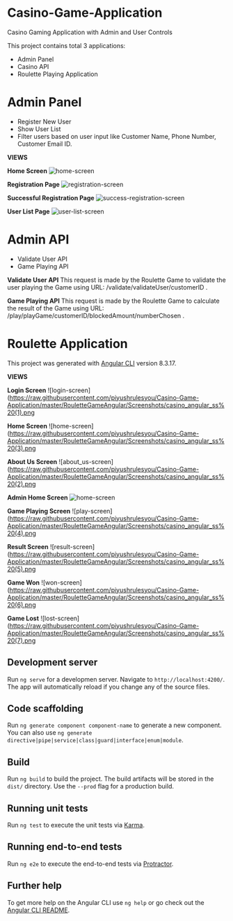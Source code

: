 # Casino-Game-Application
Casino Gaming Application with Admin and User Controls

This project contains total 3 applications:

*  Admin Panel
*  Casino API
*  Roulette Playing Application

# Admin Panel
- Register New User
- Show User List
- Filter users based on user input like Customer Name, Phone Number, Customer Email ID.

**VIEWS**

**Home Screen**
![home-screen](https://raw.githubusercontent.com/piyushrulesyou/Casino-Game-Application/master/AdminPanel/adminPanel/Screenshots/casino_admin%20(2).png)

**Registration Page**
![registration-screen](https://raw.githubusercontent.com/piyushrulesyou/Casino-Game-Application/master/AdminPanel/adminPanel/Screenshots/casino_admin%20(3).png)

**Successful Registration Page**
![success-registration-screen](https://raw.githubusercontent.com/piyushrulesyou/Casino-Game-Application/master/AdminPanel/adminPanel/Screenshots/casino_admin%20(4).png)

**User List Page**
![user-list-screen](https://raw.githubusercontent.com/piyushrulesyou/Casino-Game-Application/master/AdminPanel/adminPanel/Screenshots/casino_admin%20(1).png)


# Admin API
- Validate User API
- Game Playing API

**Validate User API**
This request is made by the Roulette Game to validate the user playing the Game using URL: /validate/validateUser/customerID .

**Game Playing API**
This request is made by the Roulette Game to calculate the result of the Game using URL: /play/playGame/customerID/blockedAmount/numberChosen .


# Roulette Application

This project was generated with [Angular CLI](https://github.com/angular/angular-cli) version 8.3.17.

**VIEWS**

**Login Screen**
![login-screen](https://raw.githubusercontent.com/piyushrulesyou/Casino-Game-Application/master/RouletteGameAngular/Screenshots/casino_angular_ss%20(1).png

**Home Screen**
![home-screen](https://raw.githubusercontent.com/piyushrulesyou/Casino-Game-Application/master/RouletteGameAngular/Screenshots/casino_angular_ss%20(3).png

**About Us Screen**
![about_us-screen](https://raw.githubusercontent.com/piyushrulesyou/Casino-Game-Application/master/RouletteGameAngular/Screenshots/casino_angular_ss%20(2).png

**Admin Home Screen**
![home-screen](https://raw.githubusercontent.com/piyushrulesyou/Casino-Game-Application/master/AdminPanel/adminPanel/Screenshots/casino_admin%20(2).png)

**Game Playing Screen**
![play-screen](https://raw.githubusercontent.com/piyushrulesyou/Casino-Game-Application/master/RouletteGameAngular/Screenshots/casino_angular_ss%20(4).png

**Result Screen**
![result-screen](https://raw.githubusercontent.com/piyushrulesyou/Casino-Game-Application/master/RouletteGameAngular/Screenshots/casino_angular_ss%20(5).png

**Game Won**
![won-screen](https://raw.githubusercontent.com/piyushrulesyou/Casino-Game-Application/master/RouletteGameAngular/Screenshots/casino_angular_ss%20(6).png

**Game Lost**
![lost-screen](https://raw.githubusercontent.com/piyushrulesyou/Casino-Game-Application/master/RouletteGameAngular/Screenshots/casino_angular_ss%20(7).png

## Development server

Run `ng serve` for a developmen server. Navigate to `http://localhost:4200/`. The app will automatically reload if you change any of the source files.

## Code scaffolding

Run `ng generate component component-name` to generate a new component. You can also use `ng generate directive|pipe|service|class|guard|interface|enum|module`.

## Build

Run `ng build` to build the project. The build artifacts will be stored in the `dist/` directory. Use the `--prod` flag for a production build.

## Running unit tests

Run `ng test` to execute the unit tests via [Karma](https://karma-runner.github.io).

## Running end-to-end tests

Run `ng e2e` to execute the end-to-end tests via [Protractor](http://www.protractortest.org/).

## Further help

To get more help on the Angular CLI use `ng help` or go check out the [Angular CLI README](https://github.com/angular/angular-cli/blob/master/README.md).